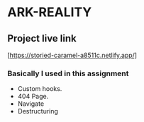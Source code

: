 # ARK-REALITY

## Project live link
 [https://storied-caramel-a8511c.netlify.app/]


### Basically I used  in this assignment
* Custom hooks.
* 404 Page.
* Navigate
* Destructuring